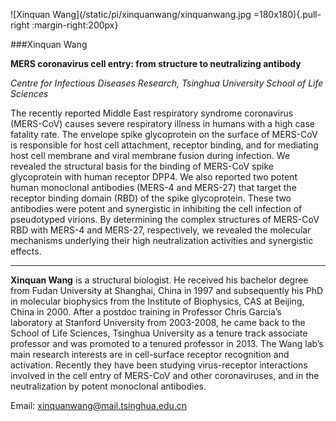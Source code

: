 ![Xinquan Wang](/static/pi/xinquanwang/xinquanwang.jpg =180x180){.pull-right :margin-right:200px}

###Xinquan Wang

__MERS coronavirus cell entry: from structure to neutralizing antibody__

_Centre for Infectious Diseases Research, Tsinghua University School of Life Sciences_

The recently reported Middle East respiratory syndrome coronavirus (MERS-CoV) causes severe respiratory illness in humans with a high case fatality rate. The envelope spike glycoprotein on the surface of MERS-CoV is responsible for host cell attachment, receptor binding, and for mediating host cell membrane and viral membrane fusion during infection. We revealed the structural basis for the binding of MERS-CoV spike glycoprotein with human receptor DPP4. We also reported two potent human monoclonal antibodies (MERS-4 and MERS-27) that target the receptor binding domain (RBD) of the spike glycoprotein. These two antibodies were potent and synergistic in inhibiting the cell infection of pseudotyped virions. By determining the complex structures of MERS-CoV RBD with MERS-4 and MERS-27, respectively, we revealed the molecular mechanisms underlying their high neutralization activities and synergistic effects.

---

**Xinquan Wang** is a structural biologist. He received his bachelor degree from Fudan University at Shanghai, China in 1997 and subsequently his PhD in molecular biophysics from the Institute of Biophysics, CAS at Beijing, China in 2000. After a postdoc training in Professor Chris Garcia’s laboratory at Stanford University from 2003-2008, he came back to the School of Life Sciences, Tsinghua University as a tenure track associate professor and was promoted to a tenured professor in 2013. The Wang lab’s main research interests are in cell-surface receptor recognition and activation. Recently they have been studying virus-receptor interactions involved in the cell entry of MERS-CoV and other coronaviruses, and in the neutralization by potent monoclonal antibodies.


Email: xinquanwang@mail.tsinghua.edu.cn
